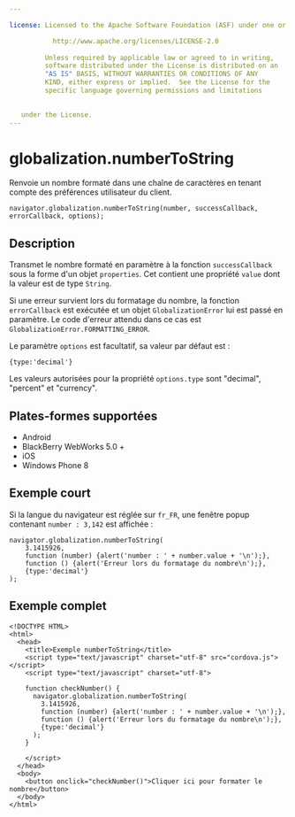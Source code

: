 ```yaml
---

license: Licensed to the Apache Software Foundation (ASF) under one or more contributor license agreements. See the NOTICE file distributed with this work for additional information regarding copyright ownership. The ASF licenses this file to you under the Apache License, Version 2.0 (the "License"); you may not use this file except in compliance with the License. You may obtain a copy of the License at

           http://www.apache.org/licenses/LICENSE-2.0
    
         Unless required by applicable law or agreed to in writing,
         software distributed under the License is distributed on an
         "AS IS" BASIS, WITHOUT WARRANTIES OR CONDITIONS OF ANY
         KIND, either express or implied.  See the License for the
         specific language governing permissions and limitations
    

   under the License.
---
```


# globalization.numberToString

Renvoie un nombre formaté dans une chaîne de caractères en tenant compte des préférences utilisateur du client.

    navigator.globalization.numberToString(number, successCallback, errorCallback, options);
    

## Description

Transmet le nombre formaté en paramètre à la fonction `successCallback` sous la forme d'un objet `properties`. Cet contient une propriété `value` dont la valeur est de type `String`.

Si une erreur survient lors du formatage du nombre, la fonction `errorCallback` est exécutée et un objet `GlobalizationError` lui est passé en paramètre. Le code d'erreur attendu dans ce cas est `GlobalizationError.FORMATTING_ERROR`.

Le paramètre `options` est facultatif, sa valeur par défaut est :

    {type:'decimal'}
    

Les valeurs autorisées pour la propriété `options.type` sont "decimal", "percent" et "currency".

## Plates-formes supportées

*   Android
*   BlackBerry WebWorks 5.0 +
*   iOS
*   Windows Phone 8

## Exemple court

Si la langue du navigateur est réglée sur `fr_FR`, une fenêtre popup contenant `number : 3,142` est affichée :

    navigator.globalization.numberToString(
        3.1415926,
        function (number) {alert('number : ' + number.value + '\n');},
        function () {alert('Erreur lors du formatage du nombre\n');},
        {type:'decimal'}
    );
    

## Exemple complet

    <!DOCTYPE HTML>
    <html>
      <head>
        <title>Exemple numberToString</title>
        <script type="text/javascript" charset="utf-8" src="cordova.js"></script>
        <script type="text/javascript" charset="utf-8">
    
        function checkNumber() {
          navigator.globalization.numberToString(
            3.1415926,
            function (number) {alert('number : ' + number.value + '\n');},
            function () {alert('Erreur lors du formatage du nombre\n');},
            {type:'decimal'}
          );
        }
    
        </script>
      </head>
      <body>
        <button onclick="checkNumber()">Cliquer ici pour formater le nombre</button>
      </body>
    </html>